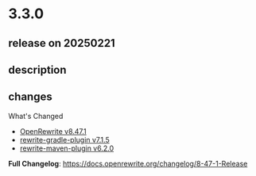 # 3.3.0

## release on 20250221
## description
## changes
What's Changed

* <a href="https://github.com/openrewrite/rewrite/releases/tag/v8.47.1">OpenRewrite v8.47.1</a>
* <a href="https://github.com/openrewrite/rewrite-gradle-plugin/releases/tag/v7.1.5">rewrite-gradle-plugin v7.1.5</a>
* <a href="https://github.com/openrewrite/rewrite-maven-plugin/releases/tag/v6.2.0">rewrite-maven-plugin v6.2.0</a>

<strong>Full Changelog</strong>: <a href="https://docs.openrewrite.org/changelog/8-47-1-Release" rel="nofollow">https://docs.openrewrite.org/changelog/8-47-1-Release</a>

